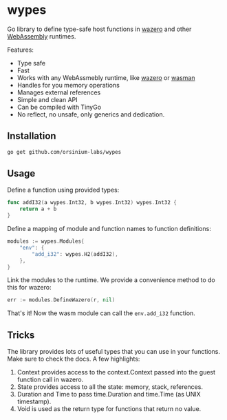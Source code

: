 # wypes

Go library to define type-safe host functions in [wazero](https://github.com/tetratelabs/wazero) and other [WebAssembly](https://webassembly.org/) runtimes.

Features:

* Type safe
* Fast
* Works with any WebAssmebly runtime, like [wazero](https://github.com/tetratelabs/wazero) or [wasman](https://github.com/c0mm4nd/wasman)
* Handles for you memory operations
* Manages external references
* Simple and clean API
* Can be compiled with TinyGo
* No reflect, no unsafe, only generics and dedication.

## Installation

```bash
go get github.com/orsinium-labs/wypes
```

## Usage

Define a function using provided types:

```go
func addI32(a wypes.Int32, b wypes.Int32) wypes.Int32 {
    return a + b
}
```

Define a mapping of module and function names to function definitions:

```go
modules := wypes.Modules{
    "env": {
        "add_i32": wypes.H2(addI32),
    },
}
```

Link the modules to the runtime. We provide a convenience method to do this for wazero:

```go
err := modules.DefineWazero(r, nil)
```

That's it! Now the wasm module can call the `env.add_i32` function.

## Tricks

The library provides lots of useful types that you can use in your functions. Make sure to check the docs. A few highlights:

1. Context provides access to the context.Context passed into the guest function call in wazero.
1. State provides access to all the state: memory, stack, references.
1. Duration and Time to pass time.Duration and time.Time (as UNIX timestamp).
1. Void is used as the return type for functions that return no value.
